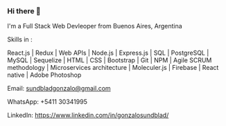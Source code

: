 ### Hi there 👋
 
I'm a Full Stack Web Devleoper from Buenos Aires, Argentina 
 
Skills in :

React.js
| Redux 
| Web APIs
| Node.js 
| Express.js
| SQL
| PostgreSQL
| MySQL
| Sequelize
| HTML
| CSS
| Bootstrap
| Git
| NPM
| Agile SCRUM methodology
| Microservices architecture
| Moleculer.js
| Firebase
| React native
| Adobe Photoshop
 
Email: sundbladgonzalo@gmail.com

WhatsApp: +5411 30341995 

LinkedIn: https://www.linkedin.com/in/gonzalosundblad/
